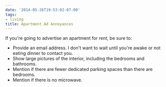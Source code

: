 ```yaml
---
date: '2014-05-26T19:53:02-07:00'
tags:
- living
title: Apartment Ad Annoyances
---
```


If you're going to advertise an apartment for rent, be sure to:

- Provide an email address. I don't want to wait until you're awake or not eating dinner to contact you.
- Show large pictures of the interior, including the bedrooms and bathrooms.
- Mention if there are fewer dedicated parking spaces than there are bedrooms.
- Mention if there is no microwave.
